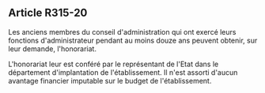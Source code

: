 ## Article R315-20

Les anciens membres du conseil d'administration qui ont exercé leurs fonctions d'administrateur pendant au
moins douze ans peuvent obtenir, sur leur demande, l'honorariat.

L'honorariat leur est conféré par le représentant de l'Etat dans le département d'implantation de
l'établissement. Il n'est assorti d'aucun avantage financier imputable sur le budget de l'établissement.

